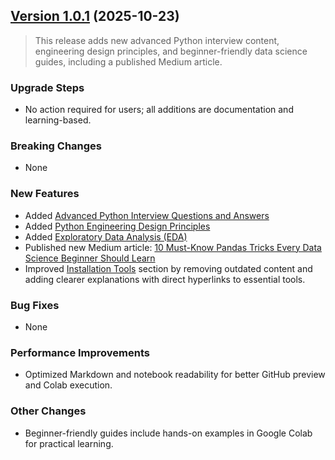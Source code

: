 ## [Version 1.0.1](https://github.com/Tanu-N-Prabhu/Python/tree/master/Release%20Notes) (2025-10-23)

> This release adds new advanced Python interview content, engineering design principles, and beginner-friendly data science guides, including a published Medium article.

### Upgrade Steps
* No action required for users; all additions are documentation and learning-based.

### Breaking Changes
* None

### New Features
* Added [Advanced Python Interview Questions and Answers](https://github.com/Tanu-N-Prabhu/Python/blob/master/Python%20Coding%20Interview%20Prep/Advanced_Python_Interview_Questions.md)  
* Added [Python Engineering Design Principles](https://github.com/Tanu-N-Prabhu/Python/blob/master/Python%20Coding%20Interview%20Prep/Python_Engineering_Design_Principles.md)  
* Added [Exploratory Data Analysis (EDA)](https://github.com/Tanu-N-Prabhu/Python/blob/master/Exploratory_Data_Analysis_(EDA).ipynb)  
* Published new Medium article: [10 Must-Know Pandas Tricks Every Data Science Beginner Should Learn](https://medium.com/@tanunprabhu95/10-must-know-pandas-tricks-every-data-science-beginner-should-learn-6e75ab366042)  
* Improved [Installation Tools](https://github.com/Tanu-N-Prabhu/Python/blob/master/README.md#installation-tools) section by removing outdated content and adding clearer explanations with direct hyperlinks to essential tools.

### Bug Fixes
* None

### Performance Improvements
* Optimized Markdown and notebook readability for better GitHub preview and Colab execution.

### Other Changes
* Beginner-friendly guides include hands-on examples in Google Colab for practical learning.


